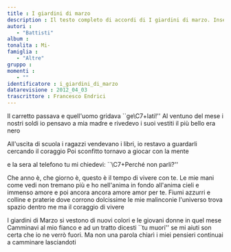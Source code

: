 ```yaml
--- 
title : I giardini di marzo
description : Il testo completo di accordi di I giardini di marzo. Inseriscila nel tuo canzoniere!
autori : 
   - "Battisti"
album : 
tonalita : Mi-
famiglia : 
   - "Altre"
gruppo : 
momenti : 
   - ""
identificatore : i_giardini_di_marzo
datarevisione : 2012_04_03
trascrittore : Francesco Endrici
--- 
```




Il carretto passava e quell'uomo gridava ``ge\C7+lati!'' 
Al ventuno del mese i nostri soldi 
io pensavo a mia madre e rivedevo i suoi vestiti 
il più bello era nero 


All'uscita di scuola i ragazzi vendevano i libri,
io restavo a guardarli cercando il coraggio 
Poi sconfitto tornavo a giocar con la mente 


e la sera al telefono tu mi chiedevi: 
``\C7+Perché non parli?'' 


Che anno è, che giorno è,
questo è il tempo di vivere con te.
Le mie mani come vedi non tremano più 
e ho nell'anima  in fondo all'anima cieli 
e immenso amore 
e poi ancora ancora amore amor per te. 
Fiumi azzurri e colline e praterie 
dove corrono dolcissime le mie malinconie 
l'universo trova spazio dentro me 
ma il coraggio di vivere 


I giardini di Marzo si vestono di nuovi colori 
e le giovani donne in quel mese 
Camminavi al mio fianco e ad un tratto dicesti ``tu muori'' 
se mi aiuti son certa che io ne verrò fuori. 
Ma non una parola chiarì i miei pensieri 
continuai a camminare lasciandoti 


